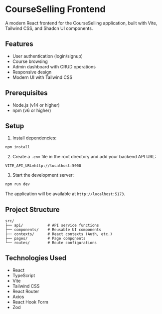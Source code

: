 # CourseSelling Frontend

A modern React frontend for the CourseSelling application, built with Vite, Tailwind CSS, and Shadcn UI components.

## Features

- User authentication (login/signup)
- Course browsing
- Admin dashboard with CRUD operations
- Responsive design
- Modern UI with Tailwind CSS

## Prerequisites

- Node.js (v14 or higher)
- npm (v6 or higher)

## Setup

1. Install dependencies:
```bash
npm install
```

2. Create a `.env` file in the root directory and add your backend API URL:
```
VITE_API_URL=http://localhost:5000
```

3. Start the development server:
```bash
npm run dev
```

The application will be available at `http://localhost:5173`.

## Project Structure

```
src/
├── api/           # API service functions
├── components/    # Reusable UI components
├── contexts/      # React contexts (Auth, etc.)
├── pages/         # Page components
└── routes/        # Route configurations
```

## Technologies Used

- React
- TypeScript
- Vite
- Tailwind CSS
- React Router
- Axios
- React Hook Form
- Zod
